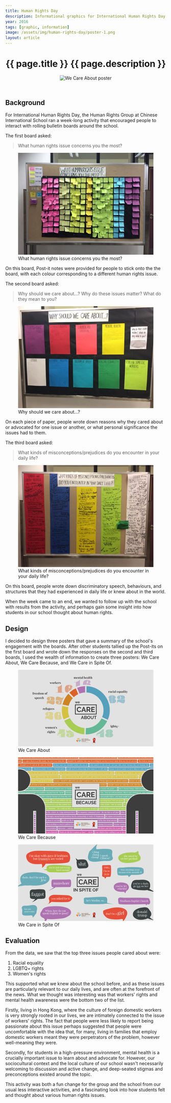 ```yaml
---
title: Human Rights Day
description: Informational graphics for International Human Rights Day at CIS.
year: 2016
tags: [graphic, information]
image: /assets/img/human-rights-day/poster-1.png
layout: article
---
```


<header class="intro">
    <h1 class="details">{{ page.title }}
        <span class="subtitle">{{ page.description }}</span>
    </h1>
    <figure>
        <img src="{{ page.image }}" alt="We Care About poster">
    </figure>
</header>

## Background

For International Human Rights Day, the Human Rights Group at Chinese International School ran a week-long activity that encouraged people to interact with rolling bulletin boards around the school.

The first board asked:

> What human rights issue concerns you the most?

<figure>
    <img src="/assets/img/human-rights-day/board-1.jpg" alt="What human rights issue concerns you the most?">
    <figcaption>What human rights issue concerns you the most?</figcaption>
</figure>

On this board, Post-it notes were provided for people to stick onto the the board, with each colour corresponding to a different human rights issue.

The second board asked:

> Why should we care about&hellip;? Why do these issues matter? What do they mean to you?

<figure>
    <img src="/assets/img/human-rights-day/board-2.jpg" alt="Why should we care about&hellip;?">
    <figcaption>Why should we care about&hellip;?</figcaption>
</figure>

On each piece of paper, people wrote down reasons why they cared about or advocated for one issue or another, or what personal significance the issues had to them.

The third board asked:

> What kinds of misconceptions/prejudices do you encounter in your daily life?

<figure>
    <img src="/assets/img/human-rights-day/board-3.jpg" alt="What kinds of misconceptions/prejudices do you encounter in your daily life?">
    <figcaption>What kinds of misconceptions/prejudices do you encounter in your daily life?</figcaption>
</figure>

On this board, people wrote down discriminatory speech, behaviours, and structures that they had experienced in daily life or knew about in the world.

When the week came to an end, we wanted to follow up with the school with results from the activity, and perhaps gain some insight into how students in our school thought about human rights.

## Design

I decided to design three posters that gave a summary of the school's engagement with the boards. After other students tallied up the Post-its on the first board and wrote down the responses on the second and third boards, I used the wealth of information to create three posters: We Care About, We Care Because, and We Care in Spite Of.

<figure>
    <img src="/assets/img/human-rights-day/poster-1.png" alt="We Care About">
    <figcaption>We Care About</figcaption>
</figure>

<figure>
    <img src="/assets/img/human-rights-day/poster-2.png" alt="We Care Because">
    <figcaption>We Care Because</figcaption>
</figure>

<figure>
    <img src="/assets/img/human-rights-day/poster-3.png" alt="We Care in Spite Of">
    <figcaption>We Care in Spite Of</figcaption>
</figure>

## Evaluation

From the data, we saw that the top three issues people cared about were:
1. Racial equality
2. LGBTQ+ rights
3. Women's rights

This supported what we knew about the school before, and as these issues are particularly relevant to our daily lives, and are often at the forefront of the news. What we thought was interesting was that workers' rights and mental health awareness were the bottom two of the list.

Firstly, living in Hong Kong, where the culture of foreign domestic workers is very strongly rooted in our lives, we are intimately connected to the issue of workers' rights. The fact that people were less likely to report being passionate about this issue perhaps suggested that people were uncomfortable with the idea that, for many, living in families that employ domestic workers meant they were perpetrators of the problem, however well-meaning they were.

Secondly, for students in a high-pressure environment, mental health is a crucially important issue to learn about and advocate for. However, our sociocultural context and the local culture of our school wasn't necessarily welcoming to discussion and active change, and deep-seated stigmas and preconceptions existed around the topic.

This activity was both a fun change for the group and the school from our usual less interactive activities, and a fascinating look into how students felt and thought about various human rights issues.